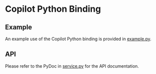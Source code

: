 # Copilot Python Binding

## Example

An example use of the Copilot Python binding is provided in [example.py](example.py).

## API

Please refer to the PyDoc in [service.py](service.py) for the API documentation.
